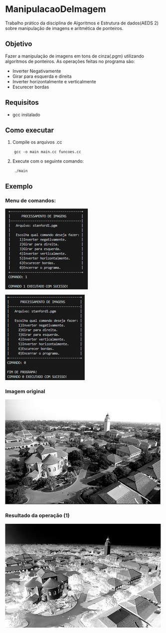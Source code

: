 # ManipulacaoDeImagem

Trabalho prático da disciplina de Algoritmos e Estrutura de dados(AEDS 2) sobre manipulação de imagens e aritmética de ponteiros.

## Objetivo

Fazer a manipulação de imagens em tons de cinza(.pgm) utilizando algoritmos de ponteiros. As operações feitas no programa são:

- Inverter Negativamente
- Girar para esquerda e direita
- Inverter horizontalmente e verticalmente
- Escurecer bordas

## Requisitos

- gcc instalado

## Como executar

1. Compile os arquivos .cc
```
    gcc -o main main.cc funcoes.cc
```

2. Execute com o seguinte comando:
```
    ./main
```

## Exemplo

### Menu de comandos:

![](readme_img/img1.png)

![](readme_img/img2.png)

### Imagem original

![](readme_img/stanford.png)

### Resultado da operação (1)

![](readme_img/stanford_negative.png)
